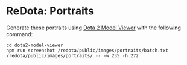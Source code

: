 # ReDota: Portraits

Generate these portraits using [Dota 2 Model Viewer] with the following command:

```shell
cd dota2-model-viewer
npm run screenshot /redota/public/images/portraits/batch.txt /redota/public/images/portraits/ -- -w 235 -h 272
```

[Dota 2 Model Viewer]: https://github.com/timkurvers/dota2-model-viewer
